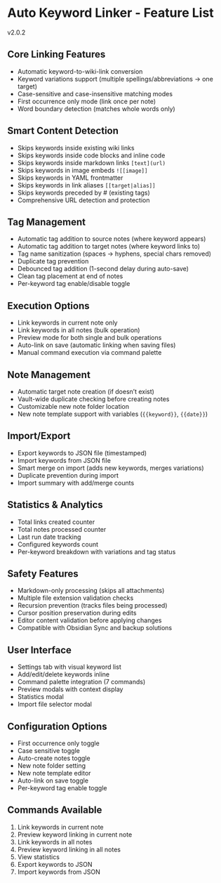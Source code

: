 # Auto Keyword Linker - Feature List
v2.0.2

## Core Linking Features

- Automatic keyword-to-wiki-link conversion
- Keyword variations support (multiple spellings/abbreviations → one target)
- Case-sensitive and case-insensitive matching modes
- First occurrence only mode (link once per note)
- Word boundary detection (matches whole words only)

## Smart Content Detection

- Skips keywords inside existing wiki links
- Skips keywords inside code blocks and inline code
- Skips keywords inside markdown links `[text](url)`
- Skips keywords in image embeds `![[image]]`
- Skips keywords in YAML frontmatter
- Skips keywords in link aliases `[[target|alias]]`
- Skips keywords preceded by # (existing tags)
- Comprehensive URL detection and protection

## Tag Management

- Automatic tag addition to source notes (where keyword appears)
- Automatic tag addition to target notes (where keyword links to)
- Tag name sanitization (spaces → hyphens, special chars removed)
- Duplicate tag prevention
- Debounced tag addition (1-second delay during auto-save)
- Clean tag placement at end of notes
- Per-keyword tag enable/disable toggle

## Execution Options

- Link keywords in current note only
- Link keywords in all notes (bulk operation)
- Preview mode for both single and bulk operations
- Auto-link on save (automatic linking when saving files)
- Manual command execution via command palette

## Note Management

- Automatic target note creation (if doesn’t exist)
- Vault-wide duplicate checking before creating notes
- Customizable new note folder location
- New note template support with variables (`{{keyword}}`, `{{date}}`)

## Import/Export

- Export keywords to JSON file (timestamped)
- Import keywords from JSON file
- Smart merge on import (adds new keywords, merges variations)
- Duplicate prevention during import
- Import summary with add/merge counts

## Statistics & Analytics

- Total links created counter
- Total notes processed counter
- Last run date tracking
- Configured keywords count
- Per-keyword breakdown with variations and tag status

## Safety Features

- Markdown-only processing (skips all attachments)
- Multiple file extension validation checks
- Recursion prevention (tracks files being processed)
- Cursor position preservation during edits
- Editor content validation before applying changes
- Compatible with Obsidian Sync and backup solutions

## User Interface

- Settings tab with visual keyword list
- Add/edit/delete keywords inline
- Command palette integration (7 commands)
- Preview modals with context display
- Statistics modal
- Import file selector modal

## Configuration Options

- First occurrence only toggle
- Case sensitive toggle
- Auto-create notes toggle
- New note folder setting
- New note template editor
- Auto-link on save toggle
- Per-keyword tag enable toggle

## Commands Available

1. Link keywords in current note
1. Preview keyword linking in current note
1. Link keywords in all notes
1. Preview keyword linking in all notes
1. View statistics
1. Export keywords to JSON
1. Import keywords from JSON